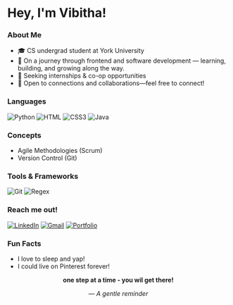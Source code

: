 #  Hey, I'm Vibitha!

###  About Me
- 🎓 CS undergrad student at York University  
- 🚀 On a journey through frontend and software development — learning, building, and growing along the way.
- 🚀 Seeking internships & co-op opportunities    
- 📩 Open to connections and collaborations—feel free to connect!


### Languages
![Python](https://img.shields.io/badge/Python-3776AB?style=flat&logo=python&logoColor=white)
![HTML](https://img.shields.io/badge/HTML5-E34F26?style=flat&logo=html5&logoColor=white)
![CSS3](https://img.shields.io/badge/CSS3-1572B6?style=flat&logo=css3&logoColor=white)
![Java](https://img.shields.io/badge/Java-007396?style=flat&logo=java&logoColor=white)


### Concepts
- Agile Methodologies (Scrum)
- Version Control (Git)


### Tools & Frameworks
![Git](https://img.shields.io/badge/Git-F05032?style=flat&logo=git&logoColor=white)
![Regex](https://img.shields.io/badge/Regex-%2300BCD4?style=flat&logo=read-the-docs&logoColor=white)


  
  
###  Reach me out!
 [![LinkedIn](https://img.shields.io/badge/LinkedIn-blue?logo=linkedin&logoColor=white)](https://www.linkedin.com/in/vibitha-sk)
 [![Gmail](https://img.shields.io/badge/Gmail-red?logo=gmail&logoColor=white)](mailto:vibi07@my.yorku.ca)
 [![Portfolio](https://img.shields.io/badge/Portfolio-green?logo=google-chrome&logoColor=white)](https://vibitha-sk.github.io/Personal-portfolio-web/)


###  Fun Facts
-  I love to sleep and yap!  
-  I could live on Pinterest forever!


<p align="center">
  <strong>one step at a time - you wil get there! </strong>
</p>

<p align="center">
  <em>— A gentle reminder</em>
</p>



